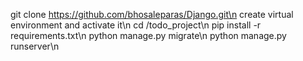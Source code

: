 git clone https://github.com/bhosaleparas/Django.git\n
create virtual environment and activate it\n
cd /todo_project\n
pip install -r requirements.txt\n
python manage.py migrate\n
python manage.py runserver\n
